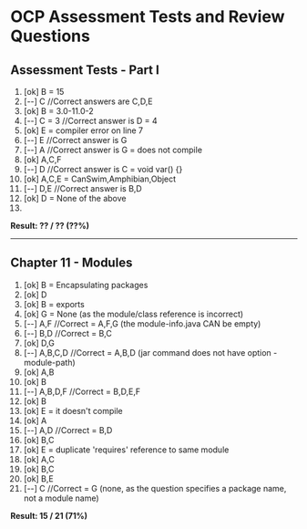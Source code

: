 # OCP Assessment Tests and Review Questions

## Assessment Tests - Part I

1. [ok] B = 15
2. [--] C //Correct answers are C,D,E
3. [ok] B = 3.0-11.0-2
4. [--] C = 3 //Correct answer is D = 4
5. [ok] E = compiler error on line 7
6. [--] E //Correct answer is G
7. [--] A //Correct answer is G = does not compile
8. [ok] A,C,F
9. [--] D //Correct answer is C = void var() {}
10. [ok] A,C,E = CanSwim,Amphibian,Object
11. [--] D,E //Correct answer is B,D
12. [ok] D = None of the above
13. 

**Result: ?? / ?? (??%)**

---------------------

## Chapter 11 - Modules

1. [ok] B = Encapsulating packages
2. [ok] D
3. [ok] B = exports
4. [ok] G = None (as the module/class reference is incorrect)
5. [--] A,F //Correct = A,F,G (the module-info.java CAN be empty)
6. [--] B,D //Correct = B,C
7. [ok] D,G
8. [--] A,B,C,D //Correct = A,B,D (jar command does not have option -module-path)
9. [ok] A,B
10. [ok] B
11. [--] A,B,D,F //Correct = B,D,E,F
12. [ok] B
13. [ok] E = it doesn't compile
14. [ok] A
15. [--] A,D //Correct = B,D
16. [ok] B,C
17. [ok] E = duplicate 'requires' reference to same module
18. [ok] A,C
19. [ok] B,C
20. [ok] B,E
21. [--] C //Correct = G (none, as the question specifies a package name, not a module name)

**Result: 15 / 21 (71%)**

